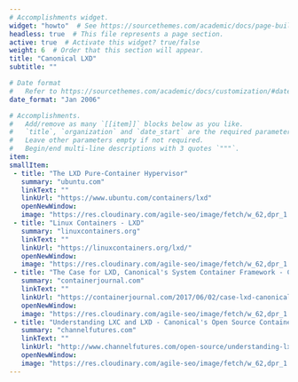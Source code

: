 ```yaml
---
# Accomplishments widget.
widget: "howto"  # See https://sourcethemes.com/academic/docs/page-builder/
headless: true  # This file represents a page section.
active: true  # Activate this widget? true/false
weight: 6  # Order that this section will appear.
title: "Canonical LXD"
subtitle: ""

# Date format
#   Refer to https://sourcethemes.com/academic/docs/customization/#date-format
date_format: "Jan 2006"

# Accomplishments.
#   Add/remove as many `[[item]]` blocks below as you like.
#   `title`, `organization` and `date_start` are the required parameters.
#   Leave other parameters empty if not required.
#   Begin/end multi-line descriptions with 3 quotes `"""`.
item: 
smallItem: 
 - title: "The LXD Pure-Container Hypervisor"
   summary: "ubuntu.com"
   linkText: ""
   linkUrl: "https://www.ubuntu.com/containers/lxd"
   openNewWindow: 
   image: "https://res.cloudinary.com/agile-seo/image/fetch/w_62,dpr_1.0,d_blank_am8gzx.png/https%3A%2F%2Flogo.clearbit.com%2Fubuntu.com%3Fsize%3D250"
 - title: "Linux Containers - LXD"
   summary: "linuxcontainers.org"
   linkText: ""
   linkUrl: "https://linuxcontainers.org/lxd/"
   openNewWindow: 
   image: "https://res.cloudinary.com/agile-seo/image/fetch/w_62,dpr_1.0,d_blank_am8gzx.png/https%3A%2F%2Flogo.clearbit.com%2Flinuxcontainers.org%3Fsize%3D250"
 - title: "The Case for LXD, Canonical's System Container Framework - Container Journal"
   summary: "containerjournal.com"
   linkText: ""
   linkUrl: "https://containerjournal.com/2017/06/02/case-lxd-canonicals-system-container-framework/"
   openNewWindow: 
   image: "https://res.cloudinary.com/agile-seo/image/fetch/w_62,dpr_1.0,d_blank_am8gzx.png/https%3A%2F%2Flogo.clearbit.com%2Fcontainerjournal.com%3Fsize%3D250"
 - title: "Understanding LXC and LXD - Canonical's Open Source Container Solution"
   summary: "channelfutures.com"
   linkText: ""
   linkUrl: "http://www.channelfutures.com/open-source/understanding-lxc-and-lxd-canonicals-open-source-container-solution"
   openNewWindow: 
   image: "https://res.cloudinary.com/agile-seo/image/fetch/w_62,dpr_1.0,d_blank_am8gzx.png/https%3A%2F%2Flogo.clearbit.com%2Fchannelfutures.com%3Fsize%3D250"
---
```

